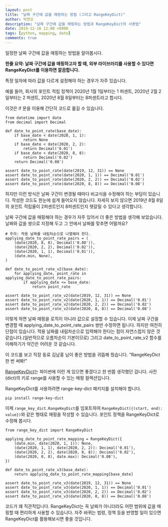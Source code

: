 ```yaml
---
layout: post
title: "날짜 구간에 값을 매핑하는 방법 (그리고 RangeKeyDict)"
author: 박연오
description: "날짜 구간에 값을 매핑하는 방법과 RangeKeyDict의 사용법"
date: 2019-12-16 12:00 +0900
tags: [python, mapping, date]
comments: true
---
```


일정한 날짜 구간에 값을 매핑하는 방법을 알아봅시다.

**한줄 요약: 날짜 구간에 값을 매핑하고자 할 때, 외부 라이브러리를 사용할 수 있다면 RangeKeyDict를 이용하면 깔끔합니다.**

특정 일자에 따라 값을 다르게 설정해야 하는 경우가 자주 있습니다.

예를 들어, 회사의 포인트 적립 정책이 2020년 1월 1일부터는 1 퍼센트, 2020년 2월 2일부터는 2 퍼센트, 2020년 8월 8일부터는 8퍼센트라고 합시다.

이것은 if 문을 이용해 간단히 코드로 옮길 수 있습니다.

```
from datetime import date
from decimal import Decimal

def date_to_point_rate(base_date):
    if base_date < date(2020, 1, 1):
        return None
    if base_date < date(2020, 2, 2):
        return Decimal('0.01')
    if base_date < date(2020, 8, 8):
        return Decimal('0.02')
    return Decimal('0.08')

assert date_to_point_rate(date(2019, 12, 31)) == None
assert date_to_point_rate(date(2020, 1, 1)) == Decimal('0.01')
assert date_to_point_rate(date(2020, 2, 2)) == Decimal('0.02')
assert date_to_point_rate(date(2020, 8, 8)) == Decimal('0.08')
```

하지만 이런 방식은 날짜 구간이 변경될 때마다 비교식을 수정해야 하는 부담이 있습니다. 작성한 코드도 한눈에 쉽게 들어오지 않습니다. 자세히 보지 않으면 2019년 8월 8일의 포인트 적립율이 2퍼센트인지 8퍼센트인지 헷갈릴 수 있다고 생각합니다.

날짜 구간에 값을 매핑해야 하는 경우가 자주 있어서 더 좋은 방법을 생각해 보았습니다. 날짜와 값을 쌍으로 지정해 두고 그 안에서 날짜를 맞추면 어떨까요?

```
# 주의: 적용 날짜를 내림차순으로 나열해야 한다.
applying_date_to_point_rate_pairs = (
    (date(2020, 8, 8), Decimal('0.08')),
    (date(2020, 2, 2), Decimal('0.02')),
    (date(2020, 1, 1), Decimal('0.01')),
    (date.min, None),
)

def date_to_point_rate_v2(base_date):
    for applying_date, point_rate in applying_date_to_point_rate_pairs:
        if applying_date <= base_date:
            return point_rate

assert date_to_point_rate_v2(date(2019, 12, 31)) == None
assert date_to_point_rate_v2(date(2020, 1, 1)) == Decimal('0.01')
assert date_to_point_rate_v2(date(2020, 2, 2)) == Decimal('0.02')
assert date_to_point_rate_v2(date(2020, 8, 8)) == Decimal('0.08')
```

이렇게 하면 날짜 매핑을 로직이 아니라 값으로 설정할 수 있습니다. 이제 날짜 구간을 변경할 때 applying_date_to_point_rate_pairs 쌍만 수정하면 됩니다. 하지만 여전히 단점이 있습니다. 적용 날짜를 내림차순으로 입력해야 한다는 점이 자연스럽지 않은 것 같습니다.(일반적으로 오름차순이 기본이므로) 그리고 date_to_point_rate_v2 함수를 이해하기가 약간은 어려운 것 같습니다.

이 코드를 보고 직장 동료 김남홍 님이 좋은 방법을 귀뜸해 줬습니다. "RangeKeyDict 한 번 써봐!"

[RangeKeyDict](https://github.com/albertmenglongli/range-key-dict)는 파이썬에 이런 게 있으면 좋겠다고 한 번쯤 생각했던 겁니다. 사전(dict)의 키로 range를 사용할 수 있는 매핑 컬렉션입니다.

RangeKeyDict를 사용하려면 range-key-dict 패키지를 설치해야 합니다.

```
pip install range-key-dict
```

이제 `range_key_dict.RangeKeyDict`를 임포트하여 `RangeKeyDict({(start, end): value})`와 같은 형태로 매핑을 작성할 수 있습니다. 포인트 정책을 RangeKeyDict로 수정해 봅시다.

```
from range_key_dict import RangeKeyDict

applying_date_to_point_rate_mapping = RangeKeyDict({
    (date.min, date(2020, 1, 1)): None,
    (date(2020, 1, 1), date(2020, 2, 2)): Decimal('0.01'),
    (date(2020, 2, 2), date(2020, 8, 8)): Decimal('0.02'),
    (date(2020, 8, 8), date.max): Decimal('0.08'),
})

def date_to_point_rate_v3(base_date):
    return applying_date_to_point_rate_mapping[base_date]

assert date_to_point_rate_v3(date(2019, 12, 31)) == None
assert date_to_point_rate_v3(date(2020, 1, 1)) == Decimal('0.01')
assert date_to_point_rate_v3(date(2020, 2, 2)) == Decimal('0.02')
assert date_to_point_rate_v3(date(2020, 8, 8)) == Decimal('0.08')
```

코드가 꽤 직관적입니다. RangeKeyDict는 꼭 날짜가 아니더라도 어떤 범위에 값을 매핑할 때 편리하게 사용할 수 있습니다. 자주 바뀌는 법령, 정책 등을 반영할 일이 있으면 RangeKeyDict를 활용해보시면 좋을 것입니다.


